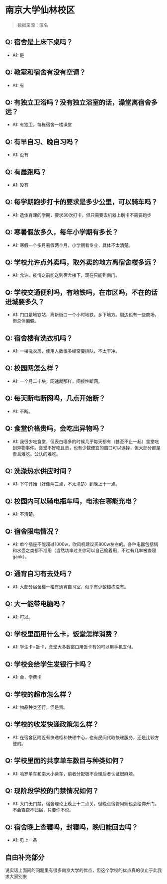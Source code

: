 # 南京大学仙林校区

> 数据来源：匿名

## Q: 宿舍是上床下桌吗？

- A1: 是

## Q: 教室和宿舍有没有空调？

- A1: 有

## Q: 有独立卫浴吗？没有独立浴室的话，澡堂离宿舍多远？

- A1: 有独卫，每栋宿舍一楼澡堂

## Q: 有早自习、晚自习吗？

- A1: 没有

## Q: 有晨跑吗？

- A1: 没有

## Q: 每学期跑步打卡的要求是多少公里，可以骑车吗？

- A1: 选体育课的学期，要求30次打卡，但只需要去机器上刷卡不需要跑步

## Q: 寒暑假放多久，每年小学期有多长？

- A1: 寒假一个多月暑假两个月，小学期看专业，具体不太清楚。

## Q: 学校允许点外卖吗，取外卖的地方离宿舍楼多远？

- A1: 允许。疫情之前能送到宿舍楼下，现在只能到南门。

## Q: 学校交通便利吗，有地铁吗，在市区吗，不在的话进城要多久？

- A1: 门口是地铁站，离新街口一个小时地铁，乡下地方。周边也有一些商场，但总体偏僻。

## Q: 宿舍楼有洗衣机吗？

- A1: 一楼洗衣房，使用人数很多经常要排队，不太干净。

## Q: 校园网怎么样？

- A1: 一个月二十块，网速就那样，间接性断网。

## Q: 每天断电断网吗，几点开始断？

- A1: 不断。

## Q: 食堂价格贵吗，会吃出异物吗？

- A1: 我很少吃食堂，但表白墙多的时候几乎每天都有（甚至不止一起）食堂吃到异物事件。食堂不好吃且贵，也有少数便宜的窗口可以选择，但大部分都是贵且难吃。公认的难吃。

## Q: 洗澡热水供应时间？

- A1: 下午开始（好像两三点，不太清楚）到晚上十一点。

## Q: 校园内可以骑电瓶车吗，电池在哪能充电？

- A1: 不清楚。

## Q: 宿舍限电情况？

- A1: 单个插座不能超过1000w，吹风机建议买800w左右的。各种电器包括锅和水壶之类都不准用（当然功率过关你可以自己偷着用，不过有几率被查寝gank）。

## Q: 通宵自习有去处吗？

- A1: 大部分宿舍楼一楼有通宵自习室，似乎有少数楼栋没有。

## Q: 大一能带电脑吗？

- A1: 可以。

## Q: 学校里面用什么卡，饭堂怎样消费？

- A1: 学生卡=饭卡，食堂大多数窗口用饭卡有的可以用手机支付。

## Q: 学校会给学生发银行卡吗？

- A1: 会，学费卡

## Q: 学校的超市怎么样？

- A1: 物品种类还行，但是贵。

## Q: 学校的收发快递政策怎么样？

- A1: 在宿舍区附近有快递柜和快递中心，也有民间代取快递服务，还是比较方便的。

## Q: 学校里面的共享单车数目与种类如何？

- A1: 哈罗单车和南大小紫车，前者分配极不合理后者认证很麻烦。

## Q: 现阶段学校的门禁情况如何？

- A1: 大门无门禁，宿舍理论上晚上十二点关，但晚点宿管阿姨也会给你开门。不会查夜不归宿，只要你不说。

## Q: 宿舍晚上查寝吗，封寝吗，晚归能回去吗？

- A1: 见上一条

## 自由补充部分

说实话上面问的问题里有很多南京大学的优点，但这个学校的优点真的仅止于此我求大家别来